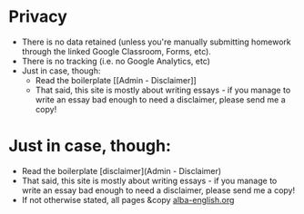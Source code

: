 # Privacy 
* There is no data retained (unless you're  manually submitting homework through the linked Google Classroom, Forms, etc). 
* There is no tracking (i.e. no Google Analytics, etc)
* Just in case, though:
    * Read the boilerplate [[Admin - Disclaimer]] 
    * That said, this site is mostly about writing essays - if you manage to write an essay bad enough to need a disclaimer, please send me a copy!

# Just in case, though:  
* Read the boilerplate [disclaimer](Admin - Disclaimer)
* That said, this site is mostly about writing essays - if you manage to write an essay bad enough to need a disclaimer, please send me a copy!  
* If not otherwise stated, all pages &copy [alba-english.org](https://alba-english.org)

